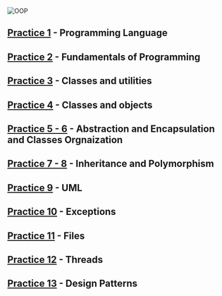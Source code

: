 ![OOP](https://user-images.githubusercontent.com/6312342/170312686-61c9351b-59d7-4985-8d75-972da660996b.png)

## [Practice 1](./Practice%201/) - Programming Language
## [Practice 2](./Practice%202/) - Fundamentals of Programming
## [Practice 3](./Practice%203/) - Classes and utilities
## [Practice 4](./Practice%204/) - Classes and objects
## [Practice 5 - 6](./Practice%205%20-%206/) - Abstraction and Encapsulation and Classes Orgnaization
## [Practice 7 - 8](./Practice%207%20-%208/) - Inheritance and Polymorphism
## [Practice 9](./Practice%209/) - UML
## [Practice 10]() - Exceptions
## [Practice 11]() - Files
## [Practice 12]() - Threads
## [Practice 13]() - Design Patterns

